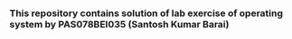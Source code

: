 ### This repository contains solution of lab exercise of operating system by PAS078BEI035 (Santosh Kumar Barai)
